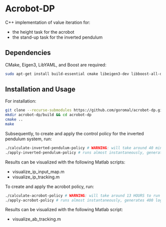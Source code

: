 # Acrobot-DP

C++ implementation of value iteration for:

 - the height task for the acrobot
 - the stand-up task for the inverted pendulum

## Dependencies

CMake, Eigen3, LibYAML, and Boost are required:

```bash
sudo apt-get install build-essential cmake libeigen3-dev libboost-all-dev libyaml-dev
```

## Installation and Usage

For installation:

```bash
git clone --recurse-submodules https://github.com/goromal/acrobot-dp.git
mkdir acrobot-dp/build && cd acrobot-dp
cmake ..
make
```

Subsequently, to create and apply the control policy for the inverted pendulum system, run:

```bash
./calculate-inverted-pendulum-policy # WARNING: will take around 40 minutes to run and will generate a log file 27 megabytes in size!
./apply-inverted-pendulum-policy # runs almost instantaneously, generates 400 log files of 2 kilobytes each
```

Results can be visualized with the following Matlab scripts:

 - visualize\_ip\_input_map.m
 - visualize\_ip\_tracking.m

To create and apply the acrobot policy, run:
```bash
./calculate-acrobot-policy # WARNING: will take around 13 HOURS to run and will generate a log file 240 megabytes in size!
./apply-acrobot-policy # runs almost instantaneously, generates 400 log files of 2-8 kilobytes each
```

Results can be visualized with the following Matlab script:

 - visualize\_ab\_tracking.m


